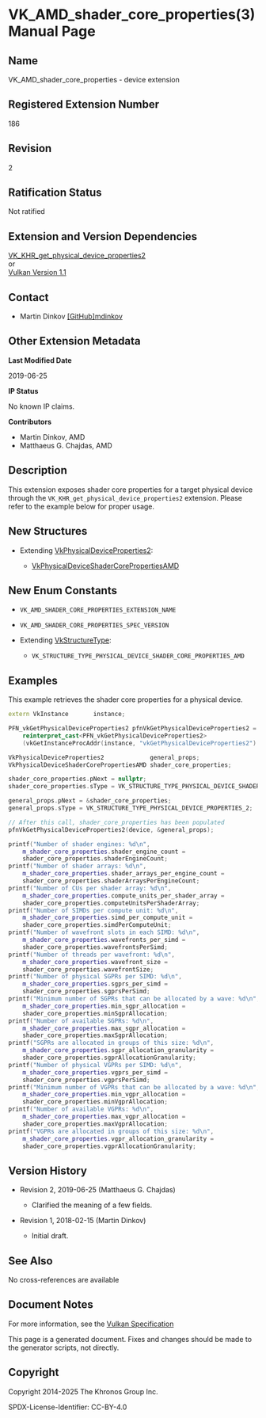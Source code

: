 # VK\_AMD\_shader\_core\_properties(3) Manual Page

## Name

VK\_AMD\_shader\_core\_properties - device extension



## [](#_registered_extension_number)Registered Extension Number

186

## [](#_revision)Revision

2

## [](#_ratification_status)Ratification Status

Not ratified

## [](#_extension_and_version_dependencies)Extension and Version Dependencies

[VK\_KHR\_get\_physical\_device\_properties2](https://registry.khronos.org/vulkan/specs/latest/man/html/VK_KHR_get_physical_device_properties2.html)  
or  
[Vulkan Version 1.1](#versions-1.1)

## [](#_contact)Contact

- Martin Dinkov [\[GitHub\]mdinkov](https://github.com/KhronosGroup/Vulkan-Docs/issues/new?body=%5BVK_AMD_shader_core_properties%5D%20%40mdinkov%0A%2AHere%20describe%20the%20issue%20or%20question%20you%20have%20about%20the%20VK_AMD_shader_core_properties%20extension%2A)

## [](#_other_extension_metadata)Other Extension Metadata

**Last Modified Date**

2019-06-25

**IP Status**

No known IP claims.

**Contributors**

- Martin Dinkov, AMD
- Matthaeus G. Chajdas, AMD

## [](#_description)Description

This extension exposes shader core properties for a target physical device through the `VK_KHR_get_physical_device_properties2` extension. Please refer to the example below for proper usage.

## [](#_new_structures)New Structures

- Extending [VkPhysicalDeviceProperties2](https://registry.khronos.org/vulkan/specs/latest/man/html/VkPhysicalDeviceProperties2.html):
  
  - [VkPhysicalDeviceShaderCorePropertiesAMD](https://registry.khronos.org/vulkan/specs/latest/man/html/VkPhysicalDeviceShaderCorePropertiesAMD.html)

## [](#_new_enum_constants)New Enum Constants

- `VK_AMD_SHADER_CORE_PROPERTIES_EXTENSION_NAME`
- `VK_AMD_SHADER_CORE_PROPERTIES_SPEC_VERSION`
- Extending [VkStructureType](https://registry.khronos.org/vulkan/specs/latest/man/html/VkStructureType.html):
  
  - `VK_STRUCTURE_TYPE_PHYSICAL_DEVICE_SHADER_CORE_PROPERTIES_AMD`

## [](#_examples)Examples

This example retrieves the shader core properties for a physical device.

```c++
extern VkInstance       instance;

PFN_vkGetPhysicalDeviceProperties2 pfnVkGetPhysicalDeviceProperties2 =
    reinterpret_cast<PFN_vkGetPhysicalDeviceProperties2>
    (vkGetInstanceProcAddr(instance, "vkGetPhysicalDeviceProperties2") );

VkPhysicalDeviceProperties2             general_props;
VkPhysicalDeviceShaderCorePropertiesAMD shader_core_properties;

shader_core_properties.pNext = nullptr;
shader_core_properties.sType = VK_STRUCTURE_TYPE_PHYSICAL_DEVICE_SHADER_CORE_PROPERTIES_AMD;

general_props.pNext = &shader_core_properties;
general_props.sType = VK_STRUCTURE_TYPE_PHYSICAL_DEVICE_PROPERTIES_2;

// After this call, shader_core_properties has been populated
pfnVkGetPhysicalDeviceProperties2(device, &general_props);

printf("Number of shader engines: %d\n",
    m_shader_core_properties.shader_engine_count =
    shader_core_properties.shaderEngineCount;
printf("Number of shader arrays: %d\n",
    m_shader_core_properties.shader_arrays_per_engine_count =
    shader_core_properties.shaderArraysPerEngineCount;
printf("Number of CUs per shader array: %d\n",
    m_shader_core_properties.compute_units_per_shader_array =
    shader_core_properties.computeUnitsPerShaderArray;
printf("Number of SIMDs per compute unit: %d\n",
    m_shader_core_properties.simd_per_compute_unit =
    shader_core_properties.simdPerComputeUnit;
printf("Number of wavefront slots in each SIMD: %d\n",
    m_shader_core_properties.wavefronts_per_simd =
    shader_core_properties.wavefrontsPerSimd;
printf("Number of threads per wavefront: %d\n",
    m_shader_core_properties.wavefront_size =
    shader_core_properties.wavefrontSize;
printf("Number of physical SGPRs per SIMD: %d\n",
    m_shader_core_properties.sgprs_per_simd =
    shader_core_properties.sgprsPerSimd;
printf("Minimum number of SGPRs that can be allocated by a wave: %d\n",
    m_shader_core_properties.min_sgpr_allocation =
    shader_core_properties.minSgprAllocation;
printf("Number of available SGPRs: %d\n",
    m_shader_core_properties.max_sgpr_allocation =
    shader_core_properties.maxSgprAllocation;
printf("SGPRs are allocated in groups of this size: %d\n",
    m_shader_core_properties.sgpr_allocation_granularity =
    shader_core_properties.sgprAllocationGranularity;
printf("Number of physical VGPRs per SIMD: %d\n",
    m_shader_core_properties.vgprs_per_simd =
    shader_core_properties.vgprsPerSimd;
printf("Minimum number of VGPRs that can be allocated by a wave: %d\n",
    m_shader_core_properties.min_vgpr_allocation =
    shader_core_properties.minVgprAllocation;
printf("Number of available VGPRs: %d\n",
    m_shader_core_properties.max_vgpr_allocation =
    shader_core_properties.maxVgprAllocation;
printf("VGPRs are allocated in groups of this size: %d\n",
    m_shader_core_properties.vgpr_allocation_granularity =
    shader_core_properties.vgprAllocationGranularity;
```

## [](#_version_history)Version History

- Revision 2, 2019-06-25 (Matthaeus G. Chajdas)
  
  - Clarified the meaning of a few fields.
- Revision 1, 2018-02-15 (Martin Dinkov)
  
  - Initial draft.

## [](#_see_also)See Also

No cross-references are available

## [](#_document_notes)Document Notes

For more information, see the [Vulkan Specification](https://registry.khronos.org/vulkan/specs/latest/html/vkspec.html#VK_AMD_shader_core_properties)

This page is a generated document. Fixes and changes should be made to the generator scripts, not directly.

## [](#_copyright)Copyright

Copyright 2014-2025 The Khronos Group Inc.

SPDX-License-Identifier: CC-BY-4.0